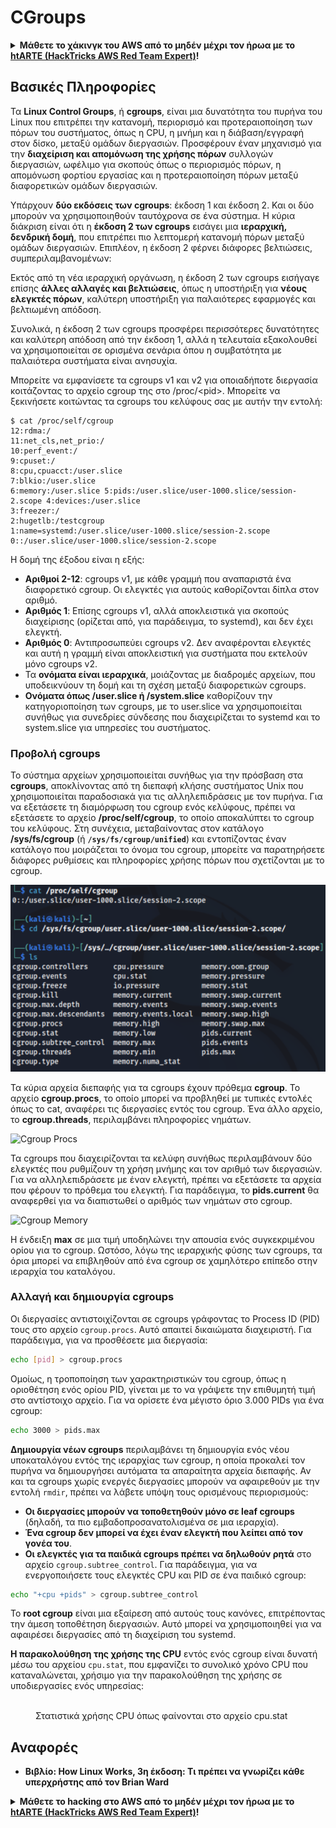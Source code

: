 # CGroups

<details>

<summary><strong>Μάθετε το χάκινγκ του AWS από το μηδέν μέχρι τον ήρωα με το</strong> <a href="https://training.hacktricks.xyz/courses/arte"><strong>htARTE (HackTricks AWS Red Team Expert)</strong></a><strong>!</strong></summary>

Άλλοι τρόποι για να υποστηρίξετε το HackTricks:

* Εάν θέλετε να δείτε την **εταιρεία σας να διαφημίζεται στο HackTricks** ή να **κατεβάσετε το HackTricks σε μορφή PDF** ελέγξτε τα [**ΣΧΕΔΙΑ ΣΥΝΔΡΟΜΗΣ**](https://github.com/sponsors/carlospolop)!
* Αποκτήστε το [**επίσημο PEASS & HackTricks swag**](https://peass.creator-spring.com)
* Ανακαλύψτε [**The PEASS Family**](https://opensea.io/collection/the-peass-family), τη συλλογή μας από αποκλειστικά [**NFTs**](https://opensea.io/collection/the-peass-family)
* **Εγγραφείτε στη** 💬 [**ομάδα Discord**](https://discord.gg/hRep4RUj7f) ή στη [**ομάδα telegram**](https://t.me/peass) ή **ακολουθήστε** μας στο **Twitter** 🐦 [**@carlospolopm**](https://twitter.com/hacktricks_live)**.**
* **Μοιραστείτε τα χάκινγκ κόλπα σας υποβάλλοντας PRs στα** [**HackTricks**](https://github.com/carlospolop/hacktricks) και [**HackTricks Cloud**](https://github.com/carlospolop/hacktricks-cloud) αποθετήρια του github.

</details>

## Βασικές Πληροφορίες

Τα **Linux Control Groups**, ή **cgroups**, είναι μια δυνατότητα του πυρήνα του Linux που επιτρέπει την κατανομή, περιορισμό και προτεραιοποίηση των πόρων του συστήματος, όπως η CPU, η μνήμη και η διάβαση/εγγραφή στον δίσκο, μεταξύ ομάδων διεργασιών. Προσφέρουν έναν μηχανισμό για την **διαχείριση και απομόνωση της χρήσης πόρων** συλλογών διεργασιών, ωφέλιμο για σκοπούς όπως ο περιορισμός πόρων, η απομόνωση φορτίου εργασίας και η προτεραιοποίηση πόρων μεταξύ διαφορετικών ομάδων διεργασιών.

Υπάρχουν **δύο εκδόσεις των cgroups**: έκδοση 1 και έκδοση 2. Και οι δύο μπορούν να χρησιμοποιηθούν ταυτόχρονα σε ένα σύστημα. Η κύρια διάκριση είναι ότι η **έκδοση 2 των cgroups** εισάγει μια **ιεραρχική, δενδρική δομή**, που επιτρέπει πιο λεπτομερή κατανομή πόρων μεταξύ ομάδων διεργασιών. Επιπλέον, η έκδοση 2 φέρνει διάφορες βελτιώσεις, συμπεριλαμβανομένων:

Εκτός από τη νέα ιεραρχική οργάνωση, η έκδοση 2 των cgroups εισήγαγε επίσης **άλλες αλλαγές και βελτιώσεις**, όπως η υποστήριξη για **νέους ελεγκτές πόρων**, καλύτερη υποστήριξη για παλαιότερες εφαρμογές και βελτιωμένη απόδοση.

Συνολικά, η έκδοση 2 των cgroups προσφέρει περισσότερες δυνατότητες και καλύτερη απόδοση από την έκδοση 1, αλλά η τελευταία εξακολουθεί να χρησιμοποιείται σε ορισμένα σενάρια όπου η συμβατότητα με παλαιότερα συστήματα είναι ανησυχία.

Μπορείτε να εμφανίσετε τα cgroups v1 και v2 για οποιαδήποτε διεργασία κοιτάζοντας το αρχείο cgroup της στο /proc/\<pid>. Μπορείτε να ξεκινήσετε κοιτώντας τα cgroups του κελύφους σας με αυτήν την εντολή:
```shell-session
$ cat /proc/self/cgroup
12:rdma:/
11:net_cls,net_prio:/
10:perf_event:/
9:cpuset:/
8:cpu,cpuacct:/user.slice
7:blkio:/user.slice
6:memory:/user.slice 5:pids:/user.slice/user-1000.slice/session-2.scope 4:devices:/user.slice
3:freezer:/
2:hugetlb:/testcgroup
1:name=systemd:/user.slice/user-1000.slice/session-2.scope
0::/user.slice/user-1000.slice/session-2.scope
```
Η δομή της έξοδου είναι η εξής:

- **Αριθμοί 2-12**: cgroups v1, με κάθε γραμμή που αναπαριστά ένα διαφορετικό cgroup. Οι ελεγκτές για αυτούς καθορίζονται δίπλα στον αριθμό.
- **Αριθμός 1**: Επίσης cgroups v1, αλλά αποκλειστικά για σκοπούς διαχείρισης (ορίζεται από, για παράδειγμα, το systemd), και δεν έχει ελεγκτή.
- **Αριθμός 0**: Αντιπροσωπεύει cgroups v2. Δεν αναφέρονται ελεγκτές και αυτή η γραμμή είναι αποκλειστική για συστήματα που εκτελούν μόνο cgroups v2.
- Τα **ονόματα είναι ιεραρχικά**, μοιάζοντας με διαδρομές αρχείων, που υποδεικνύουν τη δομή και τη σχέση μεταξύ διαφορετικών cgroups.
- **Ονόματα όπως /user.slice ή /system.slice** καθορίζουν την κατηγοριοποίηση των cgroups, με το user.slice να χρησιμοποιείται συνήθως για συνεδρίες σύνδεσης που διαχειρίζεται το systemd και το system.slice για υπηρεσίες του συστήματος.

### Προβολή cgroups

Το σύστημα αρχείων χρησιμοποιείται συνήθως για την πρόσβαση στα **cgroups**, αποκλίνοντας από τη διεπαφή κλήσης συστήματος Unix που χρησιμοποιείται παραδοσιακά για τις αλληλεπιδράσεις με τον πυρήνα. Για να εξετάσετε τη διαμόρφωση του cgroup ενός κελύφους, πρέπει να εξετάσετε το αρχείο **/proc/self/cgroup**, το οποίο αποκαλύπτει το cgroup του κελύφους. Στη συνέχεια, μεταβαίνοντας στον κατάλογο **/sys/fs/cgroup** (ή **`/sys/fs/cgroup/unified`**) και εντοπίζοντας έναν κατάλογο που μοιράζεται το όνομα του cgroup, μπορείτε να παρατηρήσετε διάφορες ρυθμίσεις και πληροφορίες χρήσης πόρων που σχετίζονται με το cgroup.

![Cgroup Filesystem](../../../.gitbook/assets/image%20(10)%20(2)%20(2).png)

Τα κύρια αρχεία διεπαφής για τα cgroups έχουν πρόθεμα **cgroup**. Το αρχείο **cgroup.procs**, το οποίο μπορεί να προβληθεί με τυπικές εντολές όπως το cat, αναφέρει τις διεργασίες εντός του cgroup. Ένα άλλο αρχείο, το **cgroup.threads**, περιλαμβάνει πληροφορίες νημάτων.

![Cgroup Procs](../../../.gitbook/assets/image%20(1)%20(1)%20(5).png)

Τα cgroups που διαχειρίζονται τα κελύφη συνήθως περιλαμβάνουν δύο ελεγκτές που ρυθμίζουν τη χρήση μνήμης και τον αριθμό των διεργασιών. Για να αλληλεπιδράσετε με έναν ελεγκτή, πρέπει να εξετάσετε τα αρχεία που φέρουν το πρόθεμα του ελεγκτή. Για παράδειγμα, το **pids.current** θα αναφερθεί για να διαπιστωθεί ο αριθμός των νημάτων στο cgroup.

![Cgroup Memory](../../../.gitbook/assets/image%20(3)%20(5).png)

Η ένδειξη **max** σε μια τιμή υποδηλώνει την απουσία ενός συγκεκριμένου ορίου για το cgroup. Ωστόσο, λόγω της ιεραρχικής φύσης των cgroups, τα όρια μπορεί να επιβληθούν από ένα cgroup σε χαμηλότερο επίπεδο στην ιεραρχία του καταλόγου.


### Αλλαγή και δημιουργία cgroups

Οι διεργασίες αντιστοιχίζονται σε cgroups γράφοντας το Process ID (PID) τους στο αρχείο `cgroup.procs`. Αυτό απαιτεί δικαιώματα διαχειριστή. Για παράδειγμα, για να προσθέσετε μια διεργασία:
```bash
echo [pid] > cgroup.procs
```
Ομοίως, η τροποποίηση των χαρακτηριστικών του cgroup, όπως η οριοθέτηση ενός ορίου PID, γίνεται με το να γράψετε την επιθυμητή τιμή στο αντίστοιχο αρχείο. Για να ορίσετε ένα μέγιστο όριο 3.000 PIDs για ένα cgroup:
```bash
echo 3000 > pids.max
```
**Δημιουργία νέων cgroups** περιλαμβάνει τη δημιουργία ενός νέου υποκαταλόγου εντός της ιεραρχίας των cgroup, η οποία προκαλεί τον πυρήνα να δημιουργήσει αυτόματα τα απαραίτητα αρχεία διεπαφής. Αν και τα cgroups χωρίς ενεργές διεργασίες μπορούν να αφαιρεθούν με την εντολή `rmdir`, πρέπει να λάβετε υπόψη τους ορισμένους περιορισμούς:

- **Οι διεργασίες μπορούν να τοποθετηθούν μόνο σε leaf cgroups** (δηλαδή, τα πιο εμβαδοπροσανατολισμένα σε μια ιεραρχία).
- **Ένα cgroup δεν μπορεί να έχει έναν ελεγκτή που λείπει από τον γονέα του**.
- **Οι ελεγκτές για τα παιδικά cgroups πρέπει να δηλωθούν ρητά** στο αρχείο `cgroup.subtree_control`. Για παράδειγμα, για να ενεργοποιήσετε τους ελεγκτές CPU και PID σε ένα παιδικό cgroup:
```bash
echo "+cpu +pids" > cgroup.subtree_control
```
Το **root cgroup** είναι μια εξαίρεση από αυτούς τους κανόνες, επιτρέποντας την άμεση τοποθέτηση διεργασιών. Αυτό μπορεί να χρησιμοποιηθεί για να αφαιρέσει διεργασίες από τη διαχείριση του systemd.

**Η παρακολούθηση της χρήσης της CPU** εντός ενός cgroup είναι δυνατή μέσω του αρχείου `cpu.stat`, που εμφανίζει το συνολικό χρόνο CPU που καταναλώνεται, χρήσιμο για την παρακολούθηση της χρήσης σε υποδιεργασίες ενός υπηρεσίας:

<figure><img src="../../../.gitbook/assets/image (2) (6) (3).png" alt=""><figcaption>Στατιστικά χρήσης CPU όπως φαίνονται στο αρχείο cpu.stat</figcaption></figure>

## Αναφορές
* **Βιβλίο: How Linux Works, 3η έκδοση: Τι πρέπει να γνωρίζει κάθε υπερχρήστης από τον Brian Ward**

<details>

<summary><strong>Μάθετε το hacking στο AWS από το μηδέν μέχρι τον ήρωα με το</strong> <a href="https://training.hacktricks.xyz/courses/arte"><strong>htARTE (HackTricks AWS Red Team Expert)</strong></a><strong>!</strong></summary>

Άλλοι τρόποι για να υποστηρίξετε το HackTricks:

* Εάν θέλετε να δείτε την **εταιρεία σας διαφημισμένη στο HackTricks** ή να **κατεβάσετε το HackTricks σε μορφή PDF** ελέγξτε τα [**ΠΑΚΕΤΑ ΣΥΝΔΡΟΜΗΣ**](https://github.com/sponsors/carlospolop)!
* Αποκτήστε το [**επίσημο PEASS & HackTricks swag**](https://peass.creator-spring.com)
* Ανακαλύψτε [**The PEASS Family**](https://opensea.io/collection/the-peass-family), τη συλλογή μας από αποκλειστικά [**NFTs**](https://opensea.io/collection/the-peass-family)
* **Εγγραφείτε στη** 💬 [**ομάδα Discord**](https://discord.gg/hRep4RUj7f) ή στη [**ομάδα telegram**](https://t.me/peass) ή **ακολουθήστε** μας στο **Twitter** 🐦 [**@carlospolopm**](https://twitter.com/hacktricks_live)**.**
* **Μοιραστείτε τα hacking tricks σας υποβάλλοντας PRs στα** [**HackTricks**](https://github.com/carlospolop/hacktricks) και [**HackTricks Cloud**](https://github.com/carlospolop/hacktricks-cloud) αποθετήρια του github.

</details>
